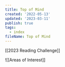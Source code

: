 ```yaml
---
title: Top of Mind
created: '2022-05-13'
updated: '2023-03-11'
publish: true
tags:
  - index
fileName: Top of Mind
---
```


[[2023 Reading Challenge]]

![[Areas of Interest]]

